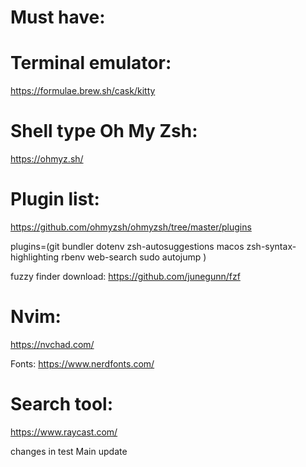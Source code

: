 # Must have:

# Terminal emulator:

https://formulae.brew.sh/cask/kitty

# Shell type Oh My Zsh:

https://ohmyz.sh/

# Plugin list:

https://github.com/ohmyzsh/ohmyzsh/tree/master/plugins

plugins=(git
bundler
dotenv
zsh-autosuggestions
macos
zsh-syntax-highlighting
rbenv
web-search
sudo
autojump
)

fuzzy finder download:
https://github.com/junegunn/fzf

# Nvim:

https://nvchad.com/

Fonts:
https://www.nerdfonts.com/

# Search tool:

https://www.raycast.com/

changes in test
Main update
